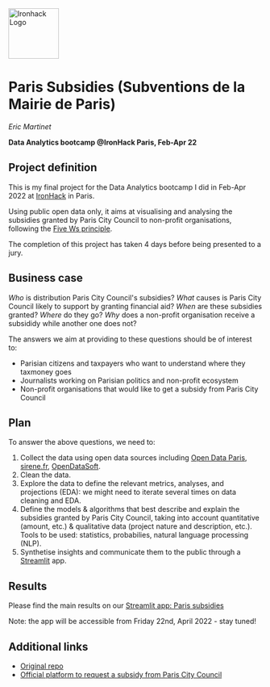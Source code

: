 <img src="https://bit.ly/2VnXWr2" alt="Ironhack Logo" width="100"/>

# Paris Subsidies (Subventions de la Mairie de Paris)
*Eric Martinet*

**Data Analytics bootcamp @IronHack Paris, Feb-Apr 22**

## Project definition

This is my final project for the Data Analytics bootcamp I did in Feb-Apr 2022 at [IronHack](https://www.ironhack.com/fr/data-analytics/paris) in Paris.

Using public open data only, it aims at visualising and analysing the subsidies granted by Paris City Council to non-profit organisations, following the [Five Ws principle](https://en.wikipedia.org/wiki/Five_Ws).

The completion of this project has taken 4 days before being presented to a jury.

## Business case
*Who* is distribution Paris City Council's subsidies? *What* causes is Paris City Council likely to support by granting financial aid? *When* are these subsidies granted? *Where* do they go? *Why* does a non-profit organisation receive a subsididy while another one does not?

The answers we aim at providing to these questions should be of interest to:

- Parisian citizens and taxpayers who want to understand where they taxmoney goes
- Journalists working on Parisian politics and non-profit ecosystem
- Non-profit organisations that would like to get a subsidy from Paris City Council

## Plan
To answer the above questions, we need to:

1. Collect the data using open data sources including [Open Data Paris](https://opendata.paris.fr), [sirene.fr](https://www.sirene.fr/sirene/public/accueil), [OpenDataSoft](https://public.opendatasoft.com/explore/dataset/economicref-france-sirene-v3/).
2. Clean the data.
3. Explore the data to define the relevant metrics, analyses, and projections (EDA): we might need to iterate several times on data cleaning and EDA.
4. Define the models & algorithms that best describe and explain the subsidies granted by Paris City Council, taking into account quantitative (amount, etc.) & qualitative data (project nature and description, etc.). Tools to be used: statistics, probabilies, natural language processing (NLP).
5. Synthetise insights and communicate them to the public through a [Streamlit](https://streamlit.io) app.

## Results
Please find the main results on our [Streamlit app: Paris subsidies]()

Note: the app will be accessible from Friday 22nd, April 2022 - stay tuned!

## Additional links
- [Original repo](https://github.com/eric-martinet/ParisSubsidies)
- [Official platform to request a subsidy from Paris City Council](https://www.paris.fr/pages/les-demandes-de-subventions-5334)



